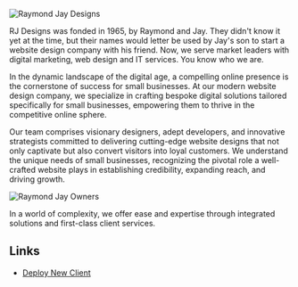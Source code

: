 ![Raymond Jay Designs](https://raw.githubusercontent.com/blaher/avcorn/main/docs/images/rj-logo-banner.png "RJ Designs")

RJ Designs was fonded in 1965, by Raymond and Jay. They didn't know it yet at the time, but their names would letter be used by Jay's son to start a website design company with his friend. Now, we serve market leaders with digital marketing, web design and IT services. You know who we are.

In the dynamic landscape of the digital age, a compelling online presence is the cornerstone of success for small businesses. At our modern website design company, we specialize in crafting bespoke digital solutions tailored specifically for small businesses, empowering them to thrive in the competitive online sphere.

Our team comprises visionary designers, adept developers, and innovative strategists committed to delivering cutting-edge website designs that not only captivate but also convert visitors into loyal customers. We understand the unique needs of small businesses, recognizing the pivotal role a well-crafted website plays in establishing credibility, expanding reach, and driving growth.

![](https://raw.githubusercontent.com/blaher/avcorn/main/docs/images/rj-owners.jpg "Raymond Jay Owners")

In a world of complexity, we offer ease and expertise through integrated solutions and first-class client services.

## Links ##
*  [Deploy New Client](https://us-east-2.console.aws.amazon.com/cloudformation/home?region=us-east-2#/stacks/quickcreate?templateURL=https%3A%2F%2Fs3.us-east-2.amazonaws.com%2Fcf-templates-mx94ydpcydt3-us-east-2%2F2023-12-14T015414.162Zqsp-cloudformation-stack.json&stackName=client-webelements&param_KeyName=default&param_GithubBranch=main&param_VpcId=vpc-06f698006beeb2d2c&param_DesiredCapacity=1&param_GithubAccount=blaher&param_SubnetId%5B%5D=subnet-05cbe0f699baa3c19&param_SubnetId%5B%5D=subnet-0a042eb7333fcd3b0&param_SubnetId%5B%5D=subnet-03b095c94396664ad&param_InstanceType=t3.micro&param_MaxSize=4&param_GithubRepository=avcorn)
